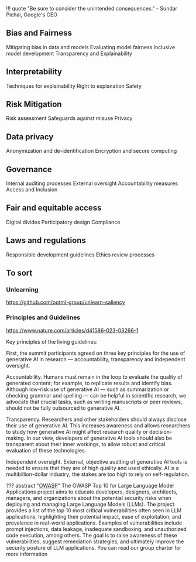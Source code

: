 !!! quote "Be sure to consider the unintended consequences."
    - Sundar Pichai, Google's CEO

## Bias and Fairness

Mitigating bias in data and models
Evaluating model fairness
Inclusive model development
Transparency and Explainability

## Interpretability
Techniques for explainability
Right to explanation
Safety

## Risk Mitigation
Risk assessment
Safeguards against misuse
Privacy

## Data privacy
Anonymization and de-identification
Encryption and secure computing

## Governance

Internal auditing processes
External oversight
Accountability measures
Access and Inclusion

## Fair and equitable access

Digital divides
Participatory design
Compliance

## Laws and regulations
Responsible development guidelines
Ethics review processes

## To sort
### Unlearning

https://github.com/optml-group/unlearn-saliency
### Principles and Guidelines
https://www.nature.com/articles/d41586-023-03266-1

Key principles of the living guidelines:

First, the summit participants agreed on three key principles for the use of generative AI in research — accountability, transparency and independent oversight.

Accountability. Humans must remain in the loop to evaluate the quality of generated content; for example, to replicate results and identify bias. Although low-risk use of generative AI — such as summarization or checking grammar and spelling — can be helpful in scientific research, we advocate that crucial tasks, such as writing manuscripts or peer reviews, should not be fully outsourced to generative AI.

Transparency. Researchers and other stakeholders should always disclose their use of generative AI. This increases awareness and allows researchers to study how generative AI might affect research quality or decision-making. In our view, developers of generative AI tools should also be transparent about their inner workings, to allow robust and critical evaluation of these technologies.

Independent oversight. External, objective auditing of generative AI tools is needed to ensure that they are of high quality and used ethically. AI is a multibillion-dollar industry; the stakes are too high to rely on self-regulation.



??? abstract "[OWASP](https://owasp.org/www-project-top-10-for-large-language-model-applications/)"
    The OWASP Top 10 for Large Language Model Applications project aims to educate developers, designers, architects, managers, and organizations about the potential security risks when deploying and managing Large Language Models (LLMs). The project provides a list of the top 10 most critical vulnerabilities often seen in LLM applications, highlighting their potential impact, ease of exploitation, and prevalence in real-world applications. Examples of vulnerabilities include prompt injections, data leakage, inadequate sandboxing, and unauthorized code execution, among others. The goal is to raise awareness of these vulnerabilities, suggest remediation strategies, and ultimately improve the security posture of LLM applications. You can read our group charter for more information
